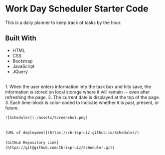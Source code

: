 # Work Day Scheduler Starter Code
This is a daily planner to keep track of tasks by the hour.

## Built With 
* HTML
* CSS
* Bootstrap
* JavaScript
* JQuery

<br>
    1. When the user enters information into the task box and hits save, the information is stored on local storage where it will remain -- even after refreshing the page.
    2. The current date is displayed at the top of the page.
    3. Each time-block is color-coded to indicate whether it is past, present, or future.
<br>
    
    ![Scheduler](./assets/Screenshot.png)

    
    [URL of deployment](https://chrispruiz.github.io/Scheduler/)
    
    [GitHub Repository Link](https://git@github.com:Chrispruiz/Scheduler.git)
